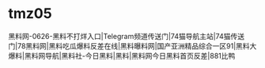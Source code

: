 # tmz05
黑料网-0626-黑料不打烊入口|Telegram频道传送门|74猫导航主站|74猫传送门|78黑料网|黑料吃瓜爆料反差在线|黑料曝料网|国产亚洲精品综合一区91|黑料大爆料|黑料网导航|黑料社-今日黑料|黑料|黑料网今日黑料首页反差|881比鸭
